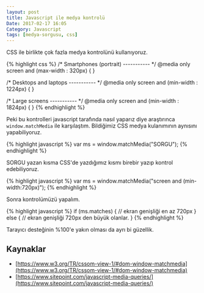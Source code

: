 ```yaml
---
layout: post
title: Javascript ile medya kontrolü
Date: 2017-02-17 16:05
Category: Javascript
tags: [medya-sorgusu, css]
---
```


CSS ile birlikte çok fazla medya kontrolünü kullanıyoruz.


{% highlight css %}
/* Smartphones (portrait) ----------- */
@media only screen and (max-width : 320px) {
}

/* Desktops and laptops ----------- */
@media only screen and (min-width : 1224px) {
}

/* Large screens ----------- */
@media only screen and (min-width : 1824px) {
}
{% endhighlight %}

Peki bu kontrolleri javascript tarafında nasıl yaparız diye araştırınca `window.matchMedia` ile karşılaştım. Bildiğimiz CSS medya kulanımının aynısını yapabiliyoruz.

{% highlight javascript %}
var ms = window.matchMedia("SORGU");
{% endhighlight %}

SORGU yazan kısma CSS'de yazdığımız kısmı birebir yazıp kontrol edebiliyoruz.

{% highlight javascript %}
var ms = window.matchMedia("screen and (min-width:720px)");
{% endhighlight %}

Sonra kontrolümüzü yapalım.

{% highlight javascript %}
if (ms.matches) {
  // ekran genişliği en az 720px
} else {
  // ekran genişliği 720px den büyük olanlar.
}
{% endhighlight %}

Tarayıcı desteğinin %100'e yakın olması da ayrı bi güzellik.

## Kaynaklar

 -  [https://www.w3.org/TR/cssom-view-1/#dom-window-matchmedia](https://www.w3.org/TR/cssom-view-1/#dom-window-matchmedia)
 - [https://www.sitepoint.com/javascript-media-queries/](https://www.sitepoint.com/javascript-media-queries/)
